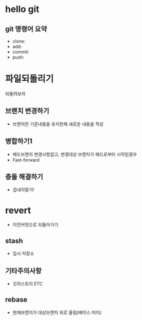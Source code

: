 # hello git

## git 명령어 요약

 - clone:
 - add:
 - commit:
 - push:
 
 # 파일되돌리기
 되돌려보자
 
 ## 브랜치 변경하기
  - 브랜치란 기존내용을 유지한채 새로운 내용을 작성

## 병합하기1

- 헤드브랜치 변경사항없고, 변경대상 브랜치가 헤드로부터 시작된경우
- Fast-forward

## 충돌 해결하기
- 겁내지말기!

# revert
 - 이전커밋으로 되돌아가기

## stash
 - 임시 저장소
 
## 기타주의사항
 - 깃히스토리 ETC
 
## rebase
 - 현재브랜치가 대상브랜치 위로 올림(베이스 머지)
 
 
